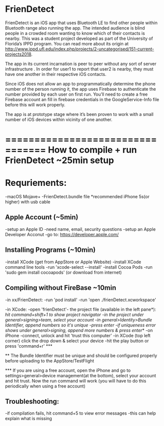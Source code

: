# FrienDetect
FrienDetect is an iOS app  that uses Bluetooth LE to find other people within Bluetooth range also running the app. The intended audience is blind people in a crowded room wanting  to know which of their contacts is nearby.
This was a student project developed as part of the University of Florida’s IPPD program. You can read more about its origin at http://www.ippd.ufl.edu/index.php/projects/2-uncategorised/151-current-projects2018.

The app in its current incarnation is peer to peer without any sort of server infrastructure .
In order for user1 to report that user2 is nearby, they must have one another in their respective iOS contacts. 

Since iOS does not allow an app to programmatically determine the phone number of the person running it, the app uses Firebase to authenticate the number provided by each user on first run. You’ll need to create a free Firebase account an  fill in firebase credentials in the GoogleService-Info file before this will work properly.

The app is at prototype stage where it’s been proven to work with a small number of iOS devices within vicinity of one another.

=================================
How to compile + run FrienDetect ~25min setup
=================================

Requriements:
=============================
-macOS Mojave+
-FrienDetect.bundle file
*recommended iPhone 5s(or higher) with usb cable

Apple Account (~5min)
-----------------------------
-setup an Apple ID
	-need name, email, security questions
-setup an Apple Developer Acconut
	-go to: https://developer.apple.com/

Installing Programs (~10min)
---------------------
-install XCode (get from AppStore or Apple Website)
-install XCode command line tools
	-run 'xcode-select --install'
-install Cocoa Pods
	-run 'sudo gem install cocoapods' (or download from internet)


Compiling without FireBase ~10min
----------------------
-in xx/FrienDetect:
	-run 'pod install'
	-run 'open ./frienDetect.xcworkspace'

-in XCode:
	-open 'frienDetect'- the project file (available in the left pane*):
		*hit command+shift+1 to show project navigator
	-in the project under general>signing>team, select your account
	-in general>Identity>Bundle Identifier, append numbers so it's unique
		-press enter
		-if uniqueness error shows under general>signing, append more numbers & press enter**
-on iPhone
	-connect, unlock and hit 'trust this computer'
-in XCode (top left corner) click the drop down & select your device
-hit the play button or press 'command+r' ***

** The Bundle Identifier must be unique and should be configured properly before uploading to the AppStore/TestFlight

*** If you are using a free account, open the iPhone and go to settings>general>device management(at the bottom), select your account and hit trust. Now the run command will work (you will have to do this periodically when using a free account)

Troubleshooting:
----------------------
-if compilation fails, hit command+5 to view error messages
-this can help explain what is missing
